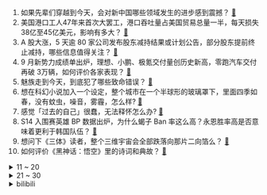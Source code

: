 1. 如果先辈们穿越到今天，会对新中国哪些领域发生的进步感到震撼？ [:link:](https://www.zhihu.com/question/667514631)
2. 美国港口工人47年来首次大罢工，港口吞吐量占美国贸易总量一半，每天损失38亿至45亿美元，影响有多大？ [:link:](https://www.zhihu.com/question/707935488)
3. A 股大涨，5 天逾 80 家公司发布股东减持结果或计划公告，部分股东提前终止减持，哪些信息值得关注？ [:link:](https://www.zhihu.com/question/705775414)
4. 9 月新势力成绩单出炉，理想、小鹏、极氪交付量创历史新高，零跑汽车交付再破 3万辆，如何评价各家表现？ [:link:](https://www.zhihu.com/question/707935476)
5. 魅族走到今天，到底犯了哪些致命错误？ [:link:](https://www.zhihu.com/question/343266696)
6. 想在科幻小说加入一个设定，整个城市在一个半球形的玻璃罩下，里面四季如春，没有蚊虫，噪音，雾霾，怎么样? [:link:](https://www.zhihu.com/question/667431164)
7. 感觉「过去的自己」很蠢，无法释怀怎么办? [:link:](https://www.zhihu.com/question/665167553)
8. S14 入围赛英雄 BP 数据出炉，为什么蝎子 Ban 率这么高？永恩胜率高是否意味着更利于韩国队伍？ [:link:](https://www.zhihu.com/question/705947803)
9. 想问下《三体》读者，整个三维宇宙会全部跌落向那片二向箔么？ [:link:](https://www.zhihu.com/question/23002971)
10. 如何评价《黑神话：悟空》里的诗词和典故？ [:link:](https://www.zhihu.com/question/664822539)
<details>
<summary>11 ~ 20</summary>

11. 伊朗外长警告以色列不要采取报复行动，称事行动已结束，拜登命令美军帮助以色列，中东局势将会如何发展？ [:link:](https://www.zhihu.com/question/715170357)
12. WTT 中国大满贯，王楚钦 1-3 不敌丹麦选手林德，止步 32 强，如何评价这场比赛？ [:link:](https://www.zhihu.com/question/710994157)
13. 上海一医院开设门诊专治孩子学不好数理化，已全部约满，这是「智商税」吗？医疗干预的科学依据有哪些？ [:link:](https://www.zhihu.com/question/708366809)
14. 北京时间10月2日，伊朗向以色列大规模发射导弹，情况如何？ [:link:](https://www.zhihu.com/question/712387481)
15. 韩国多家企业中断泡菜销售，紧急进口中国产大白菜，发生了什么？ [:link:](https://www.zhihu.com/question/668271679)
16. 如何看待比亚迪9月销量419246辆？ [:link:](https://www.zhihu.com/question/709987934)
17. A 股全线飙升，券商新增开户数爆发，有券商称新开户中「00后」「90后」占比 70%，反映了什么？ [:link:](https://www.zhihu.com/question/697099368)
18. 《黑神话：悟空》成功后，你们最期待下一部 3A 是什么题材？ [:link:](https://www.zhihu.com/question/664868918)
19. 为什么我听马三立老先生的相声，觉得不可乐，是我的理解能力太差了吗? [:link:](https://www.zhihu.com/question/664517392)
20. 为什么感觉中华文明最精华的部分，都集中在春秋战国到秦汉这段时间? [:link:](https://www.zhihu.com/question/702844638)
</details>
<details>
<summary>21 ~ 30</summary>

21. 如何评价《黑神话：悟空》「大圣残躯」和「杨戬」的设计? [:link:](https://www.zhihu.com/question/665427004)
22. 中国登月服外观首次公开亮相，有哪些细节值得关注？设计上有哪些特点？ [:link:](https://www.zhihu.com/question/675946447)
23. 《黑神话：悟空》里红孩儿为什么要杀火焰山土地? [:link:](https://www.zhihu.com/question/667185926)
24. 现在部分德国人为何会有东德情怀？ [:link:](https://www.zhihu.com/question/21296711)
25. 你觉得你的书读的值不值啊？ [:link:](https://www.zhihu.com/question/697059565)
26. 上海台将有序关停四个电视频道和四套广播频率，原因有哪些？你希望哪些频道关停或保留？ [:link:](https://www.zhihu.com/question/675875374)
27. 能分享你相册里最青春的照片吗？ [:link:](https://www.zhihu.com/question/619248459)
28. 如何评价根据知乎小说改编的短剧《我在长征路上开超市》？ [:link:](https://www.zhihu.com/question/707728492)
29. 安徽合肥市肥东县发生 3.3 级地震，今年已发生 6 次 3 级以上地震，当地情况如何？ [:link:](https://www.zhihu.com/question/708416616)
30. 广州酒家回应「月饼被曝吃出钢针」，称已排除生产过程带入可能，具体情况如何？钢针可能从何而来? [:link:](https://www.zhihu.com/question/683442973)
</details><details>
<summary>bilibili</summary>

</details>